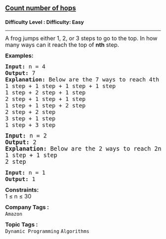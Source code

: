 <h2><a href="https://www.geeksforgeeks.org/problems/count-number-of-hops-1587115620/1?page=1&difficulty%5B%5D=0&category%5B%5D=Dynamic%2520Programming&sortBy=submissions">Count number of hops</a></h2><h3>Difficulty Level : Difficulty: Easy</h3><hr><div class="problems_problem_content__Xm_eO"><p><span style="font-size: 18px;">A frog jumps either 1, 2, or 3 steps to go to the top. In how many ways can it reach the top of <strong>nth</strong> step.</span></p>
<p><span style="font-size: 18px;"><strong>Examples:</strong></span></p>
<pre><span style="font-size: 18px;"><strong>Input: </strong>n = 4
<strong>Output: </strong>7<strong>
Explanation: </strong>Below are the 7 ways to reach 4th step:
1 step + 1 step + 1 step + 1 step
1 step + 2 step + 1 step
2 step + 1 step + 1 step
1 step + 1 step + 2 step
2 step + 2 step
3 step + 1 step
1 step + 3 step<br></span></pre>
<pre><span style="font-size: 14pt;"><strong>Input: </strong>n = 2
<strong>Output: </strong>2<strong>
Explanation: </strong>Below are the 2 ways to reach 2nd step:
1 step + 1 step 
2 step </span></pre>
<pre><span style="font-size: 18px;"><strong>Input: </strong>n = 1
<strong>Output: </strong>1</span></pre>
<p><span style="font-size: 18px;"><strong>Constraints:</strong><br>1 ≤ n ≤ 30</span></p></div><p><span style=font-size:18px><strong>Company Tags : </strong><br><code>Amazon</code>&nbsp;<br><p><span style=font-size:18px><strong>Topic Tags : </strong><br><code>Dynamic Programming</code>&nbsp;<code>Algorithms</code>&nbsp;